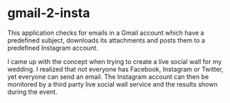 # gmail-2-insta

This application checks for emails in a Gmail account which have a predefined subject, downloads its attachments and posts them to a predefined Instagram account.

I came up with the concept when trying to create a live social wall for my wedding. I realized that not everyone has Facebook, Instagram or Twitter, yet everyone can send an email.
The Instagram account can then be monitored by a third party live social wall service and the results shown during the event.
